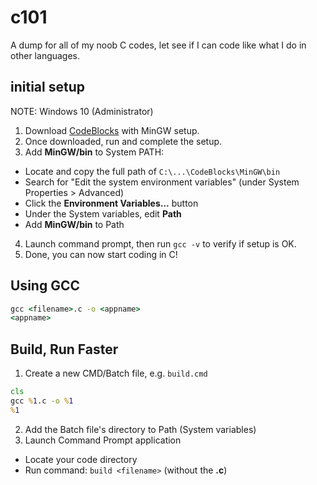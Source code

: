 # c101
A dump for all of my noob C codes, let see if I can code like what I do in other languages.

## initial setup
NOTE: Windows 10 (Administrator)
1. Download [CodeBlocks](https://www.codeblocks.org/downloads/binaries/) with MinGW setup.
2. Once downloaded, run and complete the setup.
3. Add **MinGW/bin** to System PATH:
 - Locate and copy the full path of `C:\...\CodeBlocks\MinGW\bin`
 - Search for "Edit the system environment variables" (under System Properties > Advanced)
 - Click the **Environment Variables...** button
 - Under the System variables, edit **Path**
 - Add **MinGW/bin** to Path
4. Launch command prompt, then run `gcc -v` to verify if setup is OK.
5. Done, you can now start coding in C!

## Using GCC
```cmd
gcc <filename>.c -o <appname>
<appname>
```

## Build, Run Faster
1. Create a new CMD/Batch file, e.g. `build.cmd`
```cmd
cls
gcc %1.c -o %1
%1
```
2. Add the Batch file's directory to Path (System variables)
3. Launch Command Prompt application
 - Locate your code directory
 - Run command: `build <filename>` (without the **.c**)
